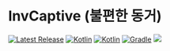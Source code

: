 # InvCaptive (불편한 동거)
[![Latest Release](https://img.shields.io/github/v/release/noobnuby/inv-captive)](https://github.com/noobnuby/inv-captive/releases)
[![Kotlin](https://img.shields.io/badge/java-21-ED8B00.svg?logo=java)](https://www.azul.com/)
[![Kotlin](https://img.shields.io/badge/kotlin-2.0.20-585DEF.svg?logo=kotlin)](http://kotlinlang.org)
[![Gradle](https://img.shields.io/badge/gradle-8.10.2-02303A.svg?logo=gradle)](https://gradle.org)
[![](http://img.youtube.com/vi/bUziXPSoP30/0.jpg)](http://www.youtube.com/watch?v=bUziXPSoP30 "")

